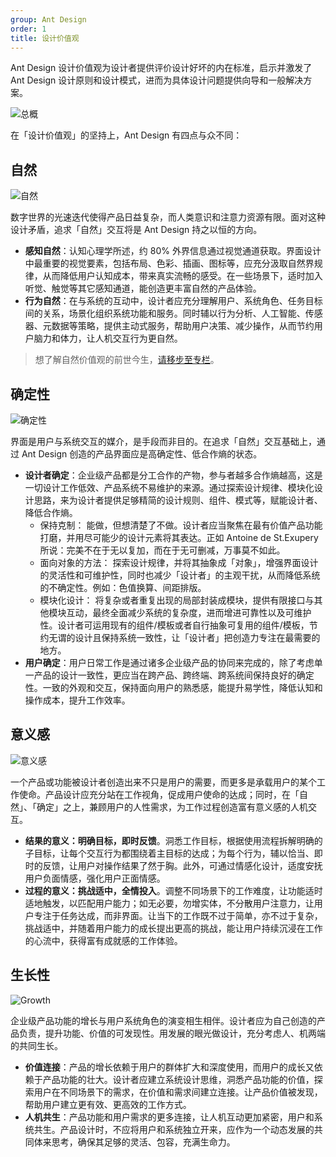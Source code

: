 ```yaml
---
group: Ant Design
order: 1
title: 设计价值观
---
```


Ant Design 设计价值观为设计者提供评价设计好坏的内在标准，启示并激发了 Ant Design 设计原则和设计模式，进而为具体设计问题提供向导和一般解决方案。

<div>
  <img src="https://gw.alipayobjects.com/mdn/rms_08e378/afts/img/A*8mRLT7esgZYAAAAAAAAAAABkARQnAQ" alt="总概" />
</div>

在「设计价值观」的坚持上，Ant Design 有四点与众不同：

## 自然

<div>
  <img src="https://gw.alipayobjects.com/mdn/rms_08e378/afts/img/A*zx7LTI_ECSAAAAAAAAAAAABkARQnAQ" alt="自然" />
</div>

数字世界的光速迭代使得产品日益复杂，而人类意识和注意力资源有限。面对这种设计矛盾，追求「自然」交互将是 Ant Design 持之以恒的方向。

- **感知自然**：认知心理学所述，约 80% 外界信息通过视觉通道获取。界面设计中最重要的视觉要素，包括布局、色彩、插画、图标等，应充分汲取自然界规律，从而降低用户认知成本，带来真实流畅的感受。在一些场景下，适时加入听觉、触觉等其它感知通道，能创造更丰富自然的产品体验。
- **行为自然**：在与系统的互动中，设计者应充分理解用户、系统角色、任务目标间的关系，场景化组织系统功能和服务。同时辅以行为分析、人工智能、传感器、元数据等策略，提供主动式服务，帮助用户决策、减少操作，从而节约用户脑力和体力，让人机交互行为更自然。

> 想了解自然价值观的前世今生，[请移步至专栏](https://zhuanlan.zhihu.com/p/44809866)。

## 确定性

<div>
  <img src="https://gw.alipayobjects.com/mdn/rms_08e378/afts/img/A*yHjSQKAhF5kAAAAAAAAAAABkARQnAQ" alt="确定性"/>
</div>

界面是用户与系统交互的媒介，是手段而非目的。在追求「自然」交互基础上，通过 Ant Design 创造的产品界面应是高确定性、低合作熵的状态。

- **设计者确定**：企业级产品都是分工合作的产物，参与者越多合作熵越高，这是一切设计工作低效、产品系统不易维护的来源。通过探索设计规律、模块化设计思路，来为设计者提供足够精简的设计规则、组件、模式等，赋能设计者、降低合作熵。
  - 保持克制： 能做，但想清楚了不做。设计者应当聚焦在最有价值产品功能打磨，并用尽可能少的设计元素将其表达。正如 Antoine de St.Exupery 所说：完美不在于无以复加，而在于无可删减，万事莫不如此。
  - 面向对象的方法： 探索设计规律，并将其抽象成「对象」，增强界面设计的灵活性和可维护性，同时也减少「设计者」的主观干扰，从而降低系统的不确定性。例如：色值换算、间距排版。
  - 模块化设计： 将复杂或者重复出现的局部封装成模块，提供有限接口与其他模块互动，最终全面减少系统的复杂度，进而增进可靠性以及可维护性。设计者可运用现有的组件/模板或者自行抽象可复用的组件/模板，节约无谓的设计且保持系统一致性，让「设计者」把创造力专注在最需要的地方。
- **用户确定**：用户日常工作是通过诸多企业级产品的协同来完成的，除了考虑单一产品的设计一致性，更应当在跨产品、跨终端、跨系统间保持良好的确定性。一致的外观和交互，保持面向用户的熟悉感，能提升易学性，降低认知和操作成本，提升工作效率。

## 意义感

<div>
  <img src="https://gw.alipayobjects.com/mdn/rms_08e378/afts/img/A*xOYlR4e8ihIAAAAAAAAAAABkARQnAQ" alt="意义感" />
</div>

一个产品或功能被设计者创造出来不只是用户的需要，而更多是承载用户的某个工作使命。产品设计应充分站在工作视角，促成用户使命的达成；同时，在「自然」、「确定」之上，兼顾用户的人性需求，为工作过程创造富有意义感的人机交互。

- **结果的意义：明确目标，即时反馈**。洞悉工作目标，根据使用流程拆解明确的子目标，让每个交互行为都围绕着主目标的达成；为每个行为，辅以恰当、即时的反馈，让用户对操作结果了然于胸。此外，可通过情感化设计，适度安抚用户负面情感，强化用户正面情感。
- **过程的意义：挑战适中，全情投入**。调整不同场景下的工作难度，让功能适时适地触发，以匹配用户能力；如无必要，勿增实体，不分散用户注意力，让用户专注于任务达成，而非界面。让当下的工作既不过于简单，亦不过于复杂，挑战适中，并随着用户能力的成长提出更高的挑战，能让用户持续沉浸在工作的心流中，获得富有成就感的工作体验。

## 生长性

<div>
  <img src="https://gw.alipayobjects.com/mdn/rms_08e378/afts/img/A*pKz3TabovrEAAAAAAAAAAABkARQnAQ" alt="Growth" />
</div>

企业级产品功能的增长与用户系统角色的演变相生相伴。设计者应为自己创造的产品负责，提升功能、价值的可发现性。用发展的眼光做设计，充分考虑人、机两端的共同生长。

- **价值连接**：产品的增长依赖于用户的群体扩大和深度使用，而用户的成长又依赖于产品功能的壮大。设计者应建立系统设计思维，洞悉产品功能的价值，探索用户在不同场景下的需求，在价值和需求间建立连接。让产品价值被发现，帮助用户建立更有效、更高效的工作方式。
- **人机共生**：产品功能和用户需求的更多连接，让人机互动更加紧密，用户和系统共生。产品设计时，不应将用户和系统独立开来，应作为一个动态发展的共同体来思考，确保其足够的灵活、包容，充满生命力。
